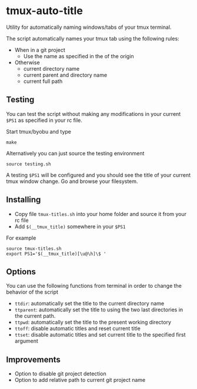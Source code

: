 # tmux-auto-title

Utility for automatically naming windows/tabs of your tmux terminal.

The script automatically names your tmux tab using the following rules:

- When in a git project
  - Use the name as specified in the of the origin
- Otherwise
  - current directory name
  - current parent and directory name
  - current full path

## Testing

You can test the script without making any modifications in your current `$PS1` as specified in your rc file.

Start tmux/byobu and type

```Shell
make
```

Alternatively you can just source the testing environment

```Shell
source testing.sh
```

A testing `$PS1` will be configured and you should see the title of your current tmux window change. Go and browse your filesystem.

## Installing

- Copy file `tmux-titles.sh` into your home folder and source it from your rc file
- Add `$(__tmux_title)` somewhere in your `$PS1`

For example

```Shell
source tmux-titles.sh
export PS1='$(__tmux_title)[\u@\h]\$ '
```

## Options

You can use the following functions from terminal in order to change the behavior of the script

- `ttdir`: automatically set the title to the current directory name
- `ttparent`: automatically set the title to using the two last directories in the current path.
- `ttpwd`: automatically set the title to the present working directory
- `ttoff`: disable automatic titles and reset current title
- `ttset`: disable automatic titles and set current title to the specified first argument

## Improvements

- Option to disable git project detection
- Option to add relative path to current git project name
